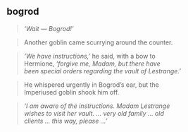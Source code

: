 ## bogrod

> _‘Wait — Bogrod!’_

> Another goblin came scurrying around the counter.

> _‘We have instructions,’_ he said, with a bow to  
Hermione, _‘forgive me, Madam, but there have  
been special orders regarding the vault of Lestrange.’_

> He whispered urgently in Bogrod’s ear, but the  
Imperiused goblin shook him off.

> _‘I am aware of the instructions. Madam Lestrange  
wishes to visit her vault. ... very old family ... old  
clients ... this way, please ...’_

